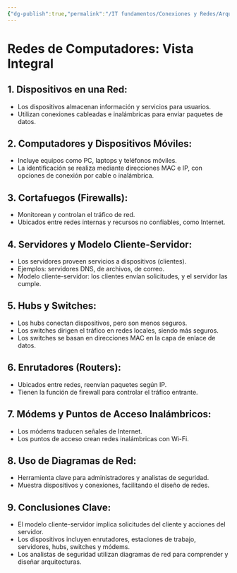 ```yaml
---
{"dg-publish":true,"permalink":"/IT fundamentos/Conexiones y Redes/Arquitectura de Red/"}
---
```


# Redes de Computadores: Vista Integral

## 1. Dispositivos en una Red:
   - Los dispositivos almacenan información y servicios para usuarios.
   - Utilizan conexiones cableadas e inalámbricas para enviar paquetes de datos.

## 2. Computadores y Dispositivos Móviles:
   - Incluye equipos como PC, laptops y teléfonos móviles.
   - La identificación se realiza mediante direcciones MAC e IP, con opciones de conexión por cable o inalámbrica.

## 3. Cortafuegos (Firewalls):
   - Monitorean y controlan el tráfico de red.
   - Ubicados entre redes internas y recursos no confiables, como Internet.

## 4. Servidores y Modelo Cliente-Servidor:
   - Los servidores proveen servicios a dispositivos (clientes).
   - Ejemplos: servidores DNS, de archivos, de correo.
   - Modelo cliente-servidor: los clientes envían solicitudes, y el servidor las cumple.

## 5. Hubs y Switches:
   - Los hubs conectan dispositivos, pero son menos seguros.
   - Los switches dirigen el tráfico en redes locales, siendo más seguros.
   - Los switches se basan en direcciones MAC en la capa de enlace de datos.

## 6. Enrutadores (Routers):
   - Ubicados entre redes, reenvían paquetes según IP.
   - Tienen la función de firewall para controlar el tráfico entrante.

## 7. Módems y Puntos de Acceso Inalámbricos:
   - Los módems traducen señales de Internet.
   - Los puntos de acceso crean redes inalámbricas con Wi-Fi.

## 8. Uso de Diagramas de Red:
   - Herramienta clave para administradores y analistas de seguridad.
   - Muestra dispositivos y conexiones, facilitando el diseño de redes.

## 9. Conclusiones Clave:
   - El modelo cliente-servidor implica solicitudes del cliente y acciones del servidor.
   - Los dispositivos incluyen enrutadores, estaciones de trabajo, servidores, hubs, switches y módems.
   - Los analistas de seguridad utilizan diagramas de red para comprender y diseñar arquitecturas.
